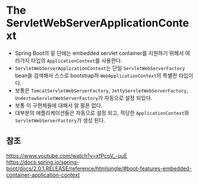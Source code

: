 # The ServletWebServerApplicationContext
- Spring Boot의 밑 단에는 embedded servlet container를 지원하기 위해서 여러가지 타입의 ```ApplicationContext```를 사용한다.
- ```ServletWebServerApplicationContext```는 단일 ```ServletWebServerFactory``` bean을 검색해서 스스로 bootstrap하
```WebApplicationContext```의 특별한 타입이다.
- 보통은 ```TomcatServletWebServerFactory```, ```JettyServletWebServerFactory```, ```UndertowServletWebServerFactory```가
자동으로 설정 되있다.
- 보통 이 구현체들에 대해서 알 필욘 없다.
- 대부분의 애플리케이션들은 자동으로 설정 되고, 적당한 ```ApplicationContext```와 ```ServletWebServerFactory```가 생성 된다.

## 참조
https://www.youtube.com/watch?v=xfPcoV_-uuE
https://docs.spring.io/spring-boot/docs/2.0.1.RELEASE/reference/htmlsingle/#boot-features-embedded-container-application-context
